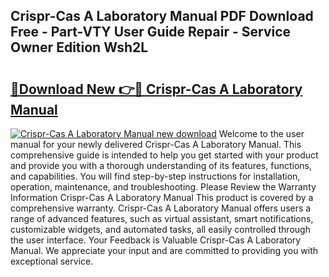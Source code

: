 ## Crispr-Cas A Laboratory Manual PDF Download Free - Part-VTY User Guide Repair - Service Owner Edition Wsh2L

# <h2><a href="http://bc15255.oget.top/?id=Crispr-Cas+A+Laboratory+Manual">🔗Download New 👉🔴 Crispr-Cas A Laboratory Manual</a></h2>

[![Crispr-Cas A Laboratory Manual new download](https://i.imgur.com/5g1atiW.png)](http://bc15255.oget.top/?id=Crispr-Cas+A+Laboratory+Manual)
Welcome to the user manual for your newly delivered Crispr-Cas A Laboratory Manual. This comprehensive guide is intended to help you get started with your product and provide you with a thorough understanding of its features, functions, and capabilities. You will find step-by-step instructions for installation, operation, maintenance, and troubleshooting. Please Review the Warranty Information Crispr-Cas A Laboratory Manual This product is covered by a comprehensive warranty. Crispr-Cas A Laboratory Manual offers users a range of advanced features, such as virtual assistant, smart notifications, customizable widgets, and automated tasks, all easily controlled through the user interface. Your Feedback is Valuable Crispr-Cas A Laboratory Manual. We appreciate your input and are committed to providing you with exceptional service.

